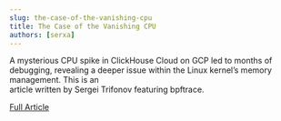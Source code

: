 ```yaml
---
slug: the-case-of-the-vanishing-cpu
title: The Case of the Vanishing CPU
authors: [serxa]
---
```


A mysterious CPU spike in ClickHouse Cloud on GCP led to months of debugging,
revealing a deeper issue within the Linux kernel’s memory management. This is an  
article written by Sergei Trifonov featuring bpftrace.

[Full Article](https://clickhouse.com/blog/a-case-of-the-vanishing-cpu-a-linux-kernel-debugging-story)
